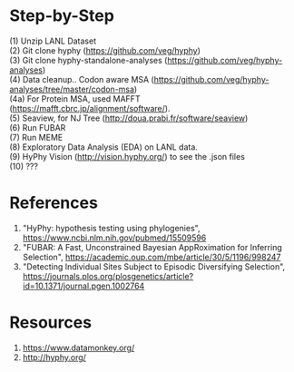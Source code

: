 
# Step-by-Step

(1) Unzip LANL Dataset <br>
(2) Git clone hyphy (https://github.com/veg/hyphy) <br>
(3) Git clone hyphy-standalone-analyses (https://github.com/veg/hyphy-analyses) <br>
(4) Data cleanup.. Codon aware MSA (https://github.com/veg/hyphy-analyses/tree/master/codon-msa) <br>
(4a) For Protein MSA, used MAFFT (https://mafft.cbrc.jp/alignment/software/). <br>
(5) Seaview, for NJ Tree (http://doua.prabi.fr/software/seaview) <br>
(6) Run FUBAR <br>
(7) Run MEME <br>
(8) Exploratory Data Analysis (EDA) on LANL data. <br>
(9) HyPhy Vision (http://vision.hyphy.org/) to see the .json files <br>
(10) ??? <br>

# References
1. "HyPhy: hypothesis testing using phylogenies", https://www.ncbi.nlm.nih.gov/pubmed/15509596 <br>
2. "FUBAR: A Fast, Unconstrained Bayesian AppRoximation for Inferring Selection", https://academic.oup.com/mbe/article/30/5/1196/998247 <br>
3. "Detecting Individual Sites Subject to Episodic Diversifying Selection", https://journals.plos.org/plosgenetics/article?id=10.1371/journal.pgen.1002764 <br>

# Resources
1. https://www.datamonkey.org/ <br>
2. http://hyphy.org/<br>
